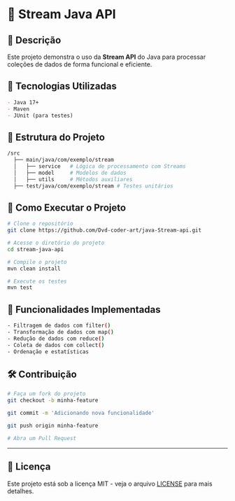 # 🚀 Stream Java API

## 📌 Descrição
Este projeto demonstra o uso da **Stream API** do Java para processar coleções de dados de forma funcional e eficiente.

## 🚀 Tecnologias Utilizadas
```md
- Java 17+
- Maven
- JUnit (para testes)
```

## 📂 Estrutura do Projeto
```sh
/src
  ├── main/java/com/exemplo/stream
  │   ├── service   # Lógica de processamento com Streams
  │   ├── model     # Modelos de dados
  │   ├── utils     # Métodos auxiliares
  ├── test/java/com/exemplo/stream # Testes unitários
```

## 🔧 Como Executar o Projeto
```sh
# Clone o repositório
git clone https://github.com/Dvd-coder-art/java-Stream-api.git

# Acesse o diretório do projeto
cd stream-java-api

# Compile o projeto
mvn clean install

# Execute os testes
mvn test
```

## 📌 Funcionalidades Implementadas
```sh
- Filtragem de dados com filter()
- Transformação de dados com map()
- Redução de dados com reduce()
- Coleta de dados com collect()
- Ordenação e estatísticas
```

## 🛠️ Contribuição
```sh
# Faça um fork do projeto
git checkout -b minha-feature

git commit -m 'Adicionando nova funcionalidade'

git push origin minha-feature

# Abra um Pull Request
```

---

## 📝 Licença
Este projeto está sob a licença MIT - veja o arquivo [LICENSE](LICENSE) para mais detalhes.

